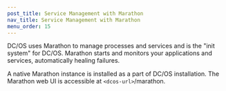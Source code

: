 ```yaml
---
post_title: Service Management with Marathon
nav_title: Service Management with Marathon
menu_order: 15 
---
```


DC/OS uses Marathon to manage processes and services and is the "init system" for DC/OS. Marathon starts and monitors your applications and services, automatically healing failures.

A native Marathon instance is installed as a part of DC/OS installation. The Marathon web UI is accessible at `<dcos-url>`/marathon.